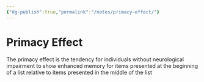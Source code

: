 ```yaml
---
{"dg-publish":true,"permalink":"/notes/primacy-effect/"}
---
```



# Primacy Effect

The primacy effect is the tendency for individuals without neurological impairment to show enhanced memory for items presented at the beginning of a list relative to items presented in the middle of the list